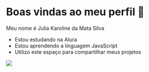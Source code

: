 # Boas vindas ao meu perfil 💋

Meu nome é Julia Karoline da Mata Silva

- Estou estudando na Alura
- Estou aprendendo a linguagem JavaScript
- Utilizo este espaço para compartilhar meus projetos

![](https://media1.tenor.com/m/Us0ErQZ1Gg4AAAAC/brasil-meme.gif)
